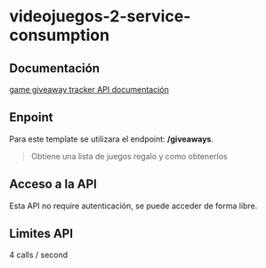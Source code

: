 # videojuegos-2-service-consumption

## Documentación
[game giveaway tracker API documentación](https://www.gamerpower.com/api-read)
## Enpoint
Para este template se utilizara el endpoint: **/giveaways**.
> Obtiene una lista de juegos regalo y como obtenerlos
## Acceso a la API
Esta API no require autenticación, se puede acceder de forma libre.
## Limites API
4 calls / second